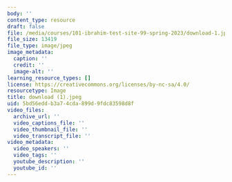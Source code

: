 ```yaml
---
body: ''
content_type: resource
draft: false
file: /media/courses/101-ibrahim-test-site-99-spring-2023/download-1.jpeg
file_size: 13419
file_type: image/jpeg
image_metadata:
  caption: ''
  credit: ''
  image-alt: ''
learning_resource_types: []
license: https://creativecommons.org/licenses/by-nc-sa/4.0/
resourcetype: Image
title: download (1).jpeg
uid: 5bd56edd-b3a7-4cda-899d-9fdc83598d8f
video_files:
  archive_url: ''
  video_captions_file: ''
  video_thumbnail_file: ''
  video_transcript_file: ''
video_metadata:
  video_speakers: ''
  video_tags: ''
  youtube_description: ''
  youtube_id: ''
---
```

